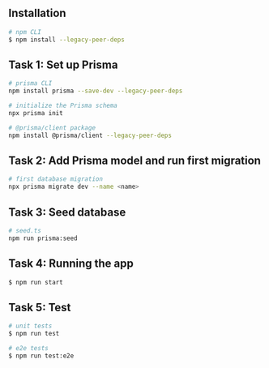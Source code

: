 ## Installation

```bash
# npm CLI
$ npm install --legacy-peer-deps
```

## Task 1: Set up Prisma

```bash
# prisma CLI
npm install prisma --save-dev --legacy-peer-deps

# initialize the Prisma schema
npx prisma init

# @prisma/client package
npm install @prisma/client --legacy-peer-deps
```

## Task 2: Add Prisma model and run first migration

```bash
# first database migration
npx prisma migrate dev --name <name>
```

## Task 3: Seed database

```bash
# seed.ts
npm run prisma:seed

```

## Task 4: Running the app

```bash
$ npm run start
```

## Task 5: Test

```bash
# unit tests
$ npm run test

# e2e tests
$ npm run test:e2e
```
